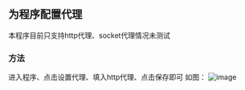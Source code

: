 ## 为程序配置代理
本程序目前只支持http代理、socket代理情况未测试
### 方法
进入程序、点击设置代理、填入http代理、点击保存即可
如图：
![image](https://github.com/blue-troy/crawler91/blob/master/user-guide/配置代理.png)
